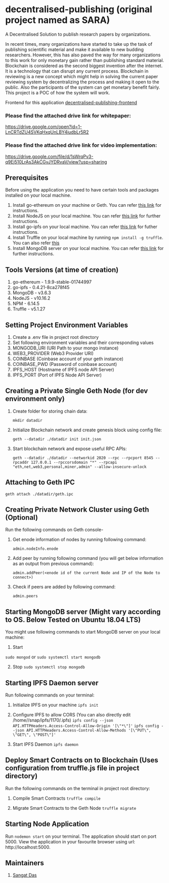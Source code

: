 # decentralised-publishing (original project named as SARA)
A Decentralised Solution to publish research papers by organizations.

In recent times, many organizations have started to take up the task of publishing scientific material and make it available to new budding researchers. However, this has also paved the way for many organizations to this work for only monetary gain rather than publishing standard material. Blockchain is considered as the second biggest invention after the internet. It is a technology that can disrupt any current process. Blockchain in reviewing is a new concept which might help in solving the current paper reviewing system by decentralizing the process and making it open to the public. Also the participants of the system can get monetary benefit fairly. This project is a POC of how the system will work.

Frontend for this application [decentralised-publishing-frontend](https://github.com/Sangatdas/decentralised-publishing-frontend)


### Please find the attached drive link for whitepaper:
https://drive.google.com/open?id=1-LnCRTdZU4SVKqHxqUnLBY4iudbLr5R2

### Please find the attached drive link for video implementation:
https://drive.google.com/file/d/1sWrqPv3-q9Ej510LrAs3AkCGvJYDRvaV/view?usp=sharing

## Prerequisites
Before using the application you need to have certain tools and packages installed on your local machine.
1. Install go-ethereum on your machine or Geth. You can refer [this link](https://github.com/ethereum/go-ethereum/wiki/Building-Ethereum) for instructions.
2. Install NodeJS on your local machine. You can refer [this link](https://nodejs.org/en/) for further instructions.
3. Install go-ipfs on your local machine. You can refer [this link](https://docs.ipfs.io/guides/guides/install/) for futher instructions.
4. Install Truffle on your local machine by running ```npm install -g truffle```. You can also refer [this](https://www.trufflesuite.com/truffle)
5. Install MongoDB server on your local machine. You can refer [this link](https://docs.mongodb.com/manual/installation/) for further instructions.

## Tools Versions (at time of creation)
1. go-ethereum - 1.9.9-stable-01744997
2. go-ipfs - 0.4.21-8ca278f45
3. MongoDB - v3.6.3
4. NodeJS - v10.16.2
5. NPM - 6.14.5
6. Truffle - v5.1.27

## Setting Project Environment Variables
1. Create a .env file in project root directory
2. Set following environment variables and their corresponding values
  1. MONGODB_URI (URI Path to your mongo instance)
  2. WEB3_PROVIDER (Web3 Provider URI)
  3. COINBASE (Coinbase account of your geth instance)
  4. COINBASE_PWD (Password of coinbase account)
  5. IPFS_HOST (Hostname of IPFS node API Server)
  6. IPFS_PORT (Port of IPFS Node API Server)
  
## Creating a Private Single Geth Node (for dev environment only)
1. Create folder for storing chain data:

   ```mkdir datadir```
2. Initialize Blockchain network and create genesis block using config file:

   ```geth --datadir ./datadir init init.json```
3. Start blockchain network and expose useful RPC APIs:

   ```geth --datadir ./datadir --networkid 2020 --rpc --rpcport 8545 --rpcaddr 127.0.0.1 --rpccorsdomain "*" --rpcapi "eth,net,web3,personal,miner,admin" --allow-insecure-unlock```

## Attaching to Geth IPC
```geth attach ./datadir/geth.ipc```

## Creating Private Network Cluster using Geth (Optional)
Run the following commands on Geth console-

1. Get enode information of nodes by running following command:

   ```admin.nodeInfo.enode```

2. Add peer by running following command (you will get below information as an output from previous command):

   ```admin.addPeer(<enode id of the current Node and IP of the Node to connect>)```

3. Check if peers are added by following command:

   ```admin.peers```

## Starting MongoDB server (Might vary according to OS. Below Tested on Ubuntu 18.04 LTS)
You might use following commands to start MongoDB server on your local machine:
1. Start

```sudo mongod``` or ```sudo systemctl start mongodb```

2. Stop
```sudo systemctl stop mongodb```

## Starting IPFS Daemon server
Run following commands on your terminal:

1. Initialize IPFS on your machine
```ipfs init```

2. Configure IPFS to allow CORS (You can also directly edit /home//snap/ipfs/1170/.ipfs)
```ipfs config --json API.HTTPHeaders.Access-Control-Allow-Origin '[\"*\"]'```
```ipfs config --json API.HTTPHeaders.Access-Control-Allow-Methods '[\"PUT\", \"GET\", \"POST\"]'```

3. Start IPFS Daemon
```ipfs daemon```

## Deploy Smart Contracts on to Blockchain (Uses configuration from truffle.js file in project directory)
Run the following commands on the terminal in project root directory:

1. Compile Smart Contracts
```truffle compile```

2. Migrate Smart Contracts to the Geth Node
```truffle migrate```

## Starting Node Application
Run ```nodemon start``` on your terminal. The application should start on port 5000. View the application in your favourite browser using url: http://localhost:5000.

## Maintainers
1. [Sangat Das](https://github.com/Sangatdas)
